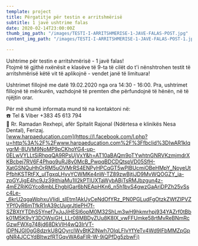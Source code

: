 ```yaml
---
template: project
title: Përgatitje për testin e arritshmërisë
subtitle: 1 javë ushtrime falas
date: 2020-02-14T23:00:00Z
thumb_img_path: "/images/TESTI-I-ARRITSHMERISE-1-JAVE-FALAS-POST.jpg"
content_img_path: "/images/TESTI-I-ARRITSHMERISE-1-JAVE-FALAS-POST-1.jpg"

---
```

Ushtrime për testin e arritshmërisë - 1 javë falas!  
 Ftojmë të gjithë nxënësit e klasëve të 9-ta të cilët do t'i nënshtrohen testit të arritshmërisë këtë vit të aplikojnë - vendet janë të limituara!

Ushtrimet fillojnë me datë 19.02.2020 nga ora 14:30 - 16:00. Pra, ushtrimet fillojnë të mërkurën, vazhdojnë të premten dhe përfundojnë të hënën, në të njëjtin orar.

Për më shumë informata mund të na kontaktoni në:  
 ☎️ Tel & Viber +383 45 613 794  
 📍 Rr. Ramadan Rexhepi, afër Spitalit Rajonal (Ndërtesa e klinikës Nesa Dental), Ferizaj.  
 [www.harpaeducation.com](https://l.facebook.com/l.php?u=http%3A%2F%2Fwww.harpaeducation.com%2F%3Ffbclid%3DIwAR1klqygrM-8UVM9NoMP9pCKhoYG4-up-0ELwVYLLtSiRhpqQA9RPsUjVxY&h=AT10aBAQm9oTYwhtnGNRVKzmjmdrXKBcbej7RV6F4Phqo9uRJ8y0McB_PwpqBDCDQtspVD05SfH-XatGSNQuHhOrRM5uOVMrRS4ENPyHPCqGT5wPlBUcmiOBeHMpY_NoyeUtPfbhKSTRtFX_uITgxqLHyvYCWMKe4nW-TZ89zwBjtjJD9MvWQOGZY_ia-zpGYJjgE4hc9Jz39ithiaMu1Il2kPTlUXTaWybABjTsRMJbzgun4z-4mEZRiKGYco8mbLEhgbIGar6bNEApHKn6_n5h1bvS4gwzGaAriDPZh25vSsc4Le-_6krU2qgaWphxuVIidi_sIEtm1AkUyCeNdOfYRz_PN0PGLudFgOtzkZWfZIPVZYPf0yR6mTfkR1rA39cUugrJtIePH7f-SZBXtYTDhS5Ynef7vJuJiHESl6opM0M32ShLm3wH9hkmrhpj934YAZrf0tBbk01M5K9vY3DOWsjGH_LLr08MBDyZUu8K8IX_vwFFUmke58rtMvReBNmRcGzwFWXg748jd68DkVIH4wQ3IrVT-iDPNJGI0gG8dzrkU8QOyrclWvBtK2INwh7OlqLFIvYfYeTv4Wd9IFbMMZpGpgNR4JCCYdBltwzfRTGqvWA6aFlR-W-9iQPfDg5zbwFi)